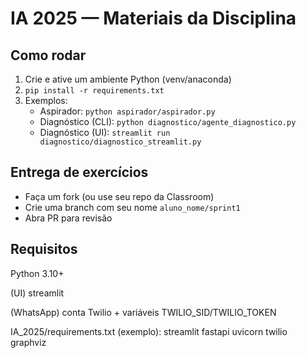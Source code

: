 # IA 2025 — Materiais da Disciplina
## Como rodar
1) Crie e ative um ambiente Python (venv/anaconda)
2) `pip install -r requirements.txt`
3) Exemplos:
   - Aspirador: `python aspirador/aspirador.py`
   - Diagnóstico (CLI): `python diagnostico/agente_diagnostico.py`
   - Diagnóstico (UI): `streamlit run diagnostico/diagnostico_streamlit.py`

## Entrega de exercícios
- Faça um fork (ou use seu repo da Classroom)
- Crie uma branch com seu nome `aluno_nome/sprint1`
- Abra PR para revisão

 ## Requisitos

Python 3.10+

(UI) streamlit

(WhatsApp) conta Twilio + variáveis TWILIO_SID/TWILIO_TOKEN

IA_2025/requirements.txt (exemplo):
streamlit
fastapi
uvicorn
twilio
graphviz
